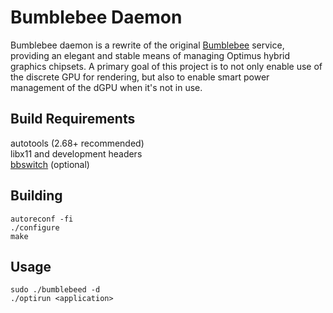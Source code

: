 Bumblebee Daemon
=================

Bumblebee daemon is a rewrite of the original
[Bumblebee](https://github.com/Bumblebee-Project/Bumblebee)
service, providing an elegant and stable means of managing Optimus
hybrid graphics chipsets. A primary goal of this project is to not only
enable use of the discrete GPU for rendering, but also to enable
smart power management of the dGPU when it's not in use.

Build Requirements
-------------------

autotools (2.68+ recommended)  
libx11 and development headers  
[bbswitch](https://github.com/Lekensteyn/acpi-stuff/tree/master/bbswitch) (optional)

Building
---------

    autoreconf -fi
    ./configure
    make

Usage
------

    sudo ./bumblebeed -d
    ./optirun <application>
